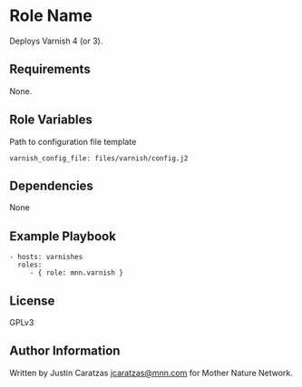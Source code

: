 Role Name
=========

Deploys Varnish 4 (or 3).

Requirements
------------

None.

Role Variables
--------------

Path to configuration file template

    varnish_config_file: files/varnish/config.j2

Dependencies
------------

None

Example Playbook
----------------

    - hosts: varnishes
      roles:
         - { role: mnn.varnish }

License
-------

GPLv3

Author Information
------------------

Written by Justin Caratzas <jcaratzas@mnn.com> for Mother Nature Network.
